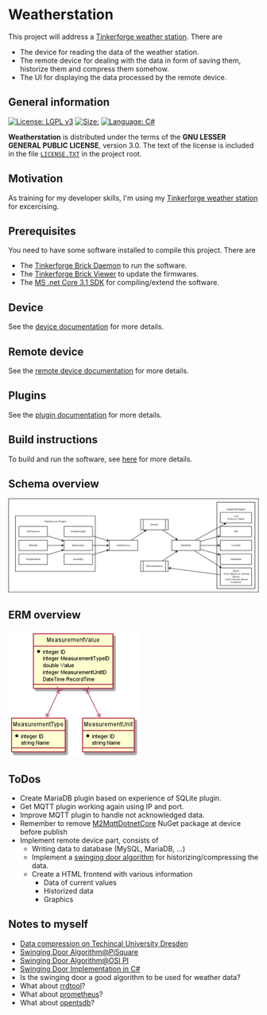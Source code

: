 # Weatherstation

This project will address a [Tinkerforge weather station][TFURL]. There are
  - The device for reading the data of the weather station.
  - The remote device for dealing with the data in form of saving them, historize them and compress them somehow.
  - The UI for displaying the data processed by the remote device.

## General information

[![License: LGPL v3][lgpl_license_badge]][lgpl_license]
[![Size:][repo_size_badge]][repo_size]
[![Language: C#][csharp_lang_badge]][csharp_lang]

**Weatherstation** is distributed under the terms of the **GNU LESSER GENERAL PUBLIC LICENSE**, version 3.0. The text of the license is included in the file [`LICENSE.TXT`](https://github.com/ThirtySomething/Weatherstation/blob/master/LICENSE.TXT "LGPL-3.0") in the project root.

## Motivation

As training for my developer skills, I'm using my [Tinkerforge weather station][TFURL] for excercising.

## Prerequisites

You need to have some software installed to compile this project. There are

- The [Tinkerforge Brick Daemon][TFBrickDaemon] to run the software.
- The [Tinkerforge Brick Viewer][TFBrickViewer] to update the firmwares.
- The [MS .net Core 3.1 SDK][DotNet31SDK] for compiling/extend the software.

## Device

See the [device documentation](./Device/Readme.md) for more details.

## Remote device

See the [remote device documentation](./RemoteDevice/Readme.md) for more details.

## Plugins

See the [plugin documentation](./Plugins/Readme.md) for more details.

## Build instructions

To build and run the software, see [here](./Build.md) for more details.

## Schema overview

![Schema overview](./Documentation/Diagram.png)

## ERM overview

![ERM overview](./Documentation/DataModel.png)

## ToDos

- Create MariaDB plugin based on experience of SQLite plugin.
- Get MQTT plugin working again using IP and port.
- Improve MQTT plugin to handle not acknowledged data.
- Remember to remove [M2MqttDotnetCore][NGMQTT] NuGet package at device before publish
- Implement remote device part, consists of
  - Writing data to database (MySQL, MariaDB, ...)
  - Implement a [swinging door algorithm][SDoor] for historizing/compressing the data.
  - Create a HTML frontend with various information
    - Data of current values
    - Historized data
    - Graphics

## Notes to myself
- [Data compression on Techincal University Dresden][TUDresden]
- [Swinging Door Algorithm@PiSquare][SwingingDoorPiSquare]
- [Swinging Door Algorithm@OSI PI][SwingingDoorOsiPi]
- [Swinging Door Implementation in C#][SwingingDoorImpl]
- Is the swinging door a good algorithm to be used for weather data?
- What about [rrdtool]?
- What about [prometheus]?
- What about [opentsdb]?

[NGMQTT]: https://www.nuget.org/packages/M2MqttDotnetCore/
[SDoor]: https://support.industry.siemens.com/cs/document/109739594/komprimierung-von-prozesswertarchiven-mit-dem-swinging-door-algorithmus-in-pcs-7?dti=0&lc=de-WW
[TFBrickDaemon]: https://www.tinkerforge.com/de/doc/Downloads.html
[TFBrickViewer]: https://www.tinkerforge.com/de/doc/Downloads.html
[TFURL]: https://www.tinkerforge.com/en/doc/Kits/Weatherstation/Weatherstation.html
[opentsdb]: http://opentsdb.net/
[prometheus]: https://prometheus.io/
[rrdtool]: https://oss.oetiker.ch/rrdtool/
[TUDresden]: http://www.et.tu-dresden.de/ifa/uploads/media/PIV006-Archiv.pdf
[SwingingDoorPiSquare]: https://pisquare.osisoft.com/thread/7566
[SwingingDoorOsiPi]: https://osipi.wordpress.com/tag/swinging-door-algorithm/
[SwingingDoorImpl]: https://www.hackerboard.de/threads/c-gesucht-implementierung-des-swinging-door-algorithmus.50448/
[DotNet31SDK]: https://dotnet.microsoft.com/download/dotnet-core/3.1
[EFCore]: https://github.com/aspnet/EntityFrameworkCore

[lgpl_license]: http://www.gnu.org/licenses/lgpl-3.0
[lgpl_license_badge]: https://img.shields.io/badge/License-LGPL%20v3-blue.svg
[repo_size_badge]: https://img.shields.io/github/repo-size/ThirtySomething/Weatherstation
[repo_size]: https://github.com/ThirtySomething/Weatherstation
[csharp_lang_badge]: https://img.shields.io/badge/language-CSharp-blue.svg
[csharp_lang]: https://en.wikipedia.org/wiki/C_Sharp_(programming_language)
